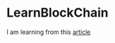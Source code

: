 # LearnBlockChain

I am learning from this [article](http://postd.cc/learn-blockchains-by-building-one/)

